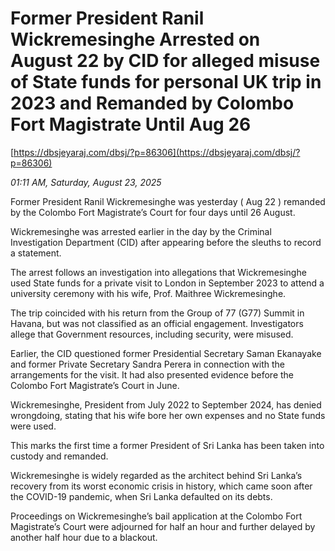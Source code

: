 # Former   President Ranil Wickremesinghe Arrested on August 22  by CID  for alleged misuse of State funds for personal UK trip in 2023  and  Remanded by Colombo Fort Magistrate Until Aug 26

[https://dbsjeyaraj.com/dbsj/?p=86306](https://dbsjeyaraj.com/dbsj/?p=86306)

*01:11 AM, Saturday, August 23, 2025*

Former President Ranil Wickremesinghe was yesterday ( Aug 22 )  remanded by the Colombo Fort Magistrate’s Court for  four days until 26 August.

Wickremesinghe was arrested earlier in the day by the Criminal Investigation Department (CID) after appearing before the sleuths to record a statement.

The arrest follows an investigation into allegations that Wickremesinghe used State funds for a private visit to London in September 2023 to attend a university ceremony with his wife, Prof. Maithree Wickremesinghe.

The trip coincided with his return from the Group of 77 (G77) Summit in Havana, but was not classified as an official engagement. Investigators allege that Government resources, including security, were misused.

Earlier, the CID questioned former Presidential Secretary Saman Ekanayake and former Private Secretary Sandra Perera in connection with the arrangements for the visit. It had also presented evidence before the Colombo Fort Magistrate’s Court in June.

Wickremesinghe, President from July 2022 to September 2024, has denied wrongdoing, stating that his wife bore her own expenses and no State funds were used.

This marks the first time a former President of Sri Lanka has been taken into custody and remanded.

Wickremesinghe is widely regarded as the architect behind Sri Lanka’s recovery from its worst economic crisis in history, which came soon after the COVID-19 pandemic, when Sri Lanka defaulted on its debts.

Proceedings on Wickremesinghe’s bail application at the Colombo Fort Magistrate’s Court were adjourned for half an hour and further delayed by another half hour due to a blackout.

